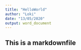 ```yaml
---
title: "HelloWorld"
author: "Loki"
date: "13/05/2020"
output: word_document
---
```



## This is a markdownfile
